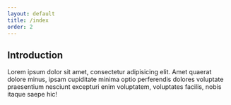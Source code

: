 ```yaml
---
layout: default
title: /index
order: 2
---
```

<!--  -->
<!-- new slide -->

## Introduction 
Lorem ipsum dolor sit amet, consectetur adipisicing elit. Amet quaerat dolore minus, ipsam cupiditate minima optio perferendis dolores voluptate praesentium nesciunt excepturi enim voluptatem, voluptates facilis, nobis itaque saepe hic!
